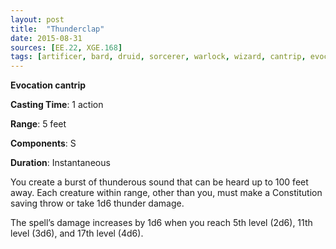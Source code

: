 ```yaml
---
layout: post
title:  "Thunderclap"
date: 2015-08-31
sources: [EE.22, XGE.168]
tags: [artificer, bard, druid, sorcerer, warlock, wizard, cantrip, evocation]
---
```


**Evocation cantrip**

**Casting Time**: 1 action

**Range**: 5 feet

**Components**: S

**Duration**: Instantaneous

You create a burst of thunderous sound that can be heard up to 100 feet away. Each creature within range, other than you, must make a Constitution saving throw or take 1d6 thunder damage.

The spell’s damage increases by 1d6 when you reach 5th level (2d6), 11th level (3d6), and 17th level (4d6).
